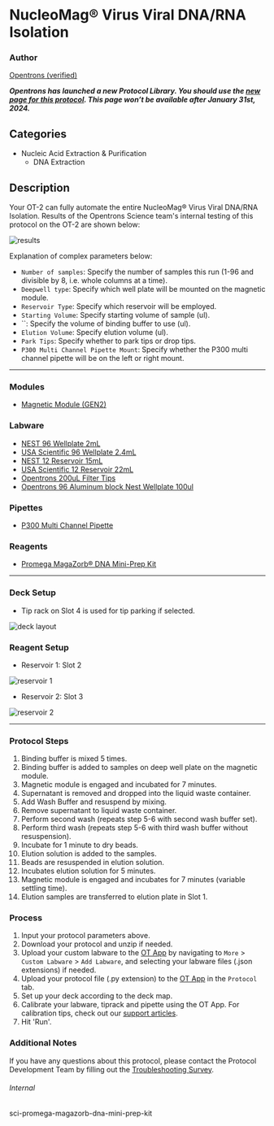 # NucleoMag® Virus Viral DNA/RNA Isolation

### Author
[Opentrons (verified)](https://opentrons.com/)

***Opentrons has launched a new Protocol Library. You should use the [new page for this protocol](library.opentrons.com/p/sci-macherey-nagel-nucleomag). This page won’t be available after January 31st, 2024.***

## Categories
* Nucleic Acid Extraction & Purification
	* DNA Extraction

## Description
Your OT-2 can fully automate the entire NucleoMag® Virus Viral DNA/RNA Isolation.
Results of the Opentrons Science team's internal testing of this protocol on the OT-2 are shown below:

![results](https://opentrons-protocol-library-website.s3.amazonaws.com/custom-README-images/sci-macherey-nagel-nucleomag/NucleoMag+Virus+Viral+DNA%3ARNA+Isolation-results.png)

Explanation of complex parameters below:
* `Number of samples`: Specify the number of samples this run (1-96 and divisible by 8, i.e. whole columns at a time).
* `Deepwell type`: Specify which well plate will be mounted on the magnetic module.
* `Reservoir Type`: Specify which reservoir will be employed.
* `Starting Volume`: Specify starting volume of sample (ul).
* ``: Specify the volume of binding buffer to use (ul).
* `Elution Volume`: Specify elution volume (ul).
* `Park Tips`: Specify whether to park tips or drop tips.
* `P300 Multi Channel Pipette Mount`: Specify whether the P300 multi channel pipette will be on the left or right mount.

---

### Modules
* [Magnetic Module (GEN2)](https://shop.opentrons.com/collections/hardware-modules/products/magdeck)

### Labware
* [NEST 96 Wellplate 2mL](https://shop.opentrons.com/collections/lab-plates/products/nest-0-2-ml-96-well-deep-well-plate-v-bottom)
* [USA Scientific 96 Wellplate 2.4mL](https://labware.opentrons.com/?category=wellPlate)
* [NEST 12 Reservoir 15mL](https://shop.opentrons.com/collections/reservoirs/products/nest-12-well-reservoir-15-ml)
* [USA Scientific 12 Reservoir 22mL](https://labware.opentrons.com/?category=reservoir)
* [Opentrons 200uL Filter Tips](https://shop.opentrons.com/collections/opentrons-tips/products/opentrons-200ul-filter-tips)
* [Opentrons 96 Aluminum block Nest Wellplate 100ul](https://labware.opentrons.com/opentrons_96_aluminumblock_nest_wellplate_100ul?category=aluminumBlock)

### Pipettes
* [P300 Multi Channel Pipette](https://shop.opentrons.com/collections/ot-2-robot/products/8-channel-electronic-pipette)

### Reagents
* [Promega MagaZorb® DNA Mini-Prep Kit](https://www.promega.com/products/nucleic-acid-extraction/genomic-dna/magazorb-dna-mini-prep-kit/?catNum=MB1004)

---

### Deck Setup

* Tip rack on Slot 4 is used for tip parking if selected.

![deck layout](https://opentrons-protocol-library-website.s3.amazonaws.com/custom-README-images/sci-macherey-nagel-nucleomag/nucleomag-virus-isolation.png)

### Reagent Setup

* Reservoir 1: Slot 2

![reservoir 1](https://opentrons-protocol-library-website.s3.amazonaws.com/custom-README-images/sci-macherey-nagel-nucleomag/res1.png)

* Reservoir 2: Slot 3

![reservoir 2](https://opentrons-protocol-library-website.s3.amazonaws.com/custom-README-images/sci-macherey-nagel-nucleomag/res2.png)

---

### Protocol Steps
1. Binding buffer is mixed 5 times.
2. Binding buffer is added to samples on deep well plate on the magnetic module.
3. Magnetic module is engaged and incubated for 7 minutes.
4. Supernatant is removed and dropped into the liquid waste container.
5. Add Wash Buffer and resuspend by mixing.
6. Remove supernatant to liquid waste container.
7. Perform second wash (repeats step 5-6 with second wash buffer set).
8. Perform third wash (repeats step 5-6 with third wash buffer without resuspension).
8. Incubate for 1 minute to dry beads.
9. Elution solution is added to the samples.
10. Beads are resuspended in elution solution.
11. Incubates elution solution for 5 minutes.
12. Magnetic module is engaged and incubates for 7 minutes (variable settling time).
13. Elution samples are transferred to elution plate in Slot 1.

### Process
1. Input your protocol parameters above.
2. Download your protocol and unzip if needed.
3. Upload your custom labware to the [OT App](https://opentrons.com/ot-app) by navigating to `More` > `Custom Labware` > `Add Labware`, and selecting your labware files (.json extensions) if needed.
4. Upload your protocol file (.py extension) to the [OT App](https://opentrons.com/ot-app) in the `Protocol` tab.
5. Set up your deck according to the deck map.
6. Calibrate your labware, tiprack and pipette using the OT App. For calibration tips, check out our [support articles](https://support.opentrons.com/en/collections/1559720-guide-for-getting-started-with-the-ot-2).
7. Hit 'Run'.

### Additional Notes
If you have any questions about this protocol, please contact the Protocol Development Team by filling out the [Troubleshooting Survey](https://protocol-troubleshooting.paperform.co/).

###### Internal
sci-promega-magazorb-dna-mini-prep-kit